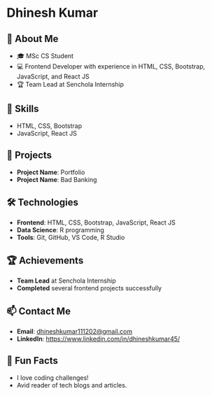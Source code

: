 # Dhinesh Kumar

## 👋 About Me
- 🎓 MSc CS Student
- 💻 Frontend Developer with experience in HTML, CSS, Bootstrap, JavaScript, and React JS
- 🏆 Team Lead at Senchola Internship

## 🔧 Skills
- HTML, CSS, Bootstrap
- JavaScript, React JS

## 🚀 Projects
- **Project Name**: Portfolio
- **Project Name**: Bad Banking

## 🛠️ Technologies
- **Frontend**: HTML, CSS, Bootstrap, JavaScript, React JS
- **Data Science**: R programming 
- **Tools**: Git, GitHub, VS Code, R Studio

## 🏆 Achievements
- **Team Lead** at Senchola Internship
- **Completed** several frontend projects successfully

## 📫 Contact Me
- **Email**: dhineshkumar111202@gmail.com
- **LinkedIn**: https://www.linkedin.com/in/dhineshkumar45/

## 🎉 Fun Facts
- I love coding challenges!
- Avid reader of tech blogs and articles.
